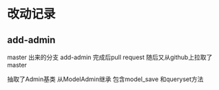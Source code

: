 # 改动记录
## add-admin
master 出来的分支 add-admin
完成后pull request
随后又从github上拉取了master

抽取了Admin基类 从ModelAdmin继承
包含model_save 和queryset方法